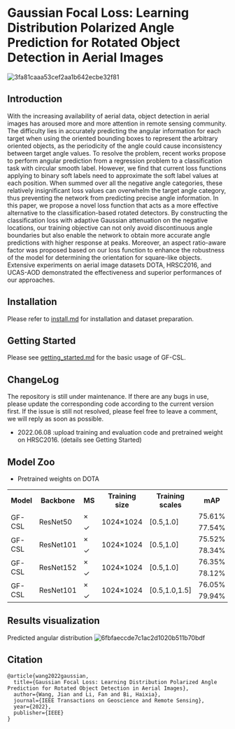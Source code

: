 # Gaussian Focal Loss: Learning Distribution Polarized Angle Prediction for Rotated Object Detection in Aerial Images
![3fa81caaa53cef2aa1b642ecbe32f81](https://user-images.githubusercontent.com/56680663/166686152-21ce7cd1-d130-4a36-b0b3-6fe5590440b2.png)
## Introduction
With the increasing availability of aerial data, object detection in aerial images has aroused more and more attention in remote sensing community. The difficulty lies in accurately predicting the angular information for each target when using the oriented bounding boxes to represent the arbitrary oriented objects, as the periodicity of the angle could cause inconsistency between target angle values. To resolve the problem, recent works propose to perform angular prediction from a regression problem to a classification task with circular smooth label. However, we find that current loss functions applying to binary soft labels need to approximate the soft label values at each position. When summed over all the negative angle categories, these relatively insignificant loss values can overwhelm the target angle category, thus preventing the network from predicting precise angle information. In this paper, we propose a novel loss function that acts as a more effective alternative to the classification-based rotated detectors. By constructing the classification loss with adaptive Gaussian attenuation on the negative locations, our training objective can not only avoid discontinuous angle boundaries but also enable the network to obtain more accurate angle predictions with higher response at peaks. Moreover, an aspect ratio-aware factor was proposed based on our loss function to enhance the robustness of the model for determining the orientation for square-like objects. Extensive experiments on aerial image datasets DOTA, HRSC2016, and UCAS-AOD demonstrated the effectiveness and superior performances of our approaches.

## Installation
Please refer to [install.md](https://github.com/WangJian981002/GF-CSL/blob/main/docs/INSTALL.md) for installation and dataset preparation.

## Getting Started
Please see [getting_started.md](https://github.com/WangJian981002/GF-CSL/blob/main/docs/GETTING_STARTED.md) for the basic usage of GF-CSL.

## ChangeLog
The repository is still under maintenance. If there are any bugs in use, please update the corresponding code according to the current version first. If the issue is still not resolved, please feel free to leave a comment, we will reply as soon as possible.

* 2022.06.08 :upload training and evaluation code and pretrained weight on HRSC2016. (details see Getting Started)

## Model Zoo
* Pretrained weights on DOTA

<table>
	<tr>
	    <th>Model</th>
	    <th>Backbone</th>
	    <th>MS</th>  
      <th>Training size</th>
      <th>Training scales</th>
      <th>mAP</th>
      <th>Download</th>
	</tr >
	<tr >
	    <td rowspan="2">GF-CSL</td>
	    <td rowspan="2">ResNet50</td>
	    <td>×</td>
      <td rowspan="2">1024×1024</td>
      <td rowspan="2">[0.5,1.0]</td>
      <td>75.61%</td>
      <td rowspan="2">https://drive.google.com/file/d/17Z-0i-ifP_fY58CfoBr8LGBsfLLklm1l/view?usp=sharing</td>
	</tr>
	<tr>
	    <td>✓</td>
      <td>77.54%</td>
	</tr>
  <tr >
	    <td rowspan="2">GF-CSL</td>
	    <td rowspan="2">ResNet101</td>
	    <td>×</td>
      <td rowspan="2">1024×1024</td>
      <td rowspan="2">[0.5,1.0]</td>
      <td>75.52%</td>
      <td rowspan="2">https://drive.google.com/file/d/1NU5ypyioIIpqCFBLT_87eT-_7K-gYzzS/view?usp=sharing</td>
	</tr>
	<tr>
	    <td>✓</td>
      <td>78.34%</td>
	</tr>
  <tr >
	    <td rowspan="2">GF-CSL</td>
	    <td rowspan="2">ResNet152</td>
	    <td>×</td>
      <td rowspan="2">1024×1024</td>
      <td rowspan="2">[0.5,1.0]</td>
      <td>76.35%</td>
      <td rowspan="2">https://drive.google.com/file/d/1GgHAI57HFkhw_an3ONGt9Syttfrjg683/view?usp=sharing</td>
	</tr>
	<tr>
	    <td>✓</td>
      <td>78.12%</td>
	</tr>
  <tr >
	    <td rowspan="2">GF-CSL</td>
	    <td rowspan="2">ResNet101</td>
	    <td>×</td>
      <td rowspan="2">1024×1024</td>
      <td rowspan="2">[0.5,1.0,1.5]</td>
      <td>76.05%</td>
      <td rowspan="2">https://drive.google.com/file/d/1eAz5l-M4IqycL9mW2zegwN6wzVMIdJgM/view?usp=sharing</td>
	</tr>
	<tr>
	    <td>✓</td>
      <td>79.94%</td>
	</tr>
</table>

<!---
Model | Backbone | MS | Training size | Training scales | mAP | Download 
------------- | ------------- | ------------- | ------------- | ------------- | ------------- | -------------
GF-CSL | ResNet50 | ✓ | 1024×1024 | [0.5, 1.0] | 77.54% | [model](https://drive.google.com/file/d/17Z-0i-ifP_fY58CfoBr8LGBsfLLklm1l/view?usp=sharing)
GF-CSL | ResNet101 | ✓ | 1024×1024 | [0.5, 1.0] | 78.34% | [model](https://drive.google.com/file/d/1NU5ypyioIIpqCFBLT_87eT-_7K-gYzzS/view?usp=sharing)
GF-CSL | ResNet152 | ✓ | 1024×1024 | [0.5, 1.0] | 78.12% | [model](https://drive.google.com/file/d/1GgHAI57HFkhw_an3ONGt9Syttfrjg683/view?usp=sharing)
GF-CSL | ResNet101 | ✓ | 1024×1024 | [0.5, 1.0, 1.5] | 79.94% | [model](https://drive.google.com/file/d/1eAz5l-M4IqycL9mW2zegwN6wzVMIdJgM/view?usp=sharing)


* Pretrained weights on HRSC2016 and UCAS-AOD

Dataset | Backbone | MS | Training size | mAP07 | mAP12 | Download 
------------- | ------------- | ------------- | ------------- | ------------- | ------------- | -------------
HRSC2016 | ResNet50 | ✓ | 640×640 | 90.33% | 97.38% |
HRSC2016 | ResNet101 | ✓ | 800×800 | 90.53% | 97.90% |
UCAS-AOD | ResNet50 | ✓ | 640×640 | 89.61% | 96.42% |
UCAS-AOD | ResNet101 | ✓ | 800×800 | 89.51% | 96.51% |
-->
## Results visualization
Predicted angular distribution
![6fbfaeccde7c1ac2d1020b511b70bdf](https://user-images.githubusercontent.com/56680663/169776865-0e616e4c-c1b2-4659-abce-bc81229ac60b.png)


## Citation
```
@article{wang2022gaussian,
  title={Gaussian Focal Loss: Learning Distribution Polarized Angle Prediction for Rotated Object Detection in Aerial Images},
  author={Wang, Jian and Li, Fan and Bi, Haixia},
  journal={IEEE Transactions on Geoscience and Remote Sensing},
  year={2022},
  publisher={IEEE}
}
```
